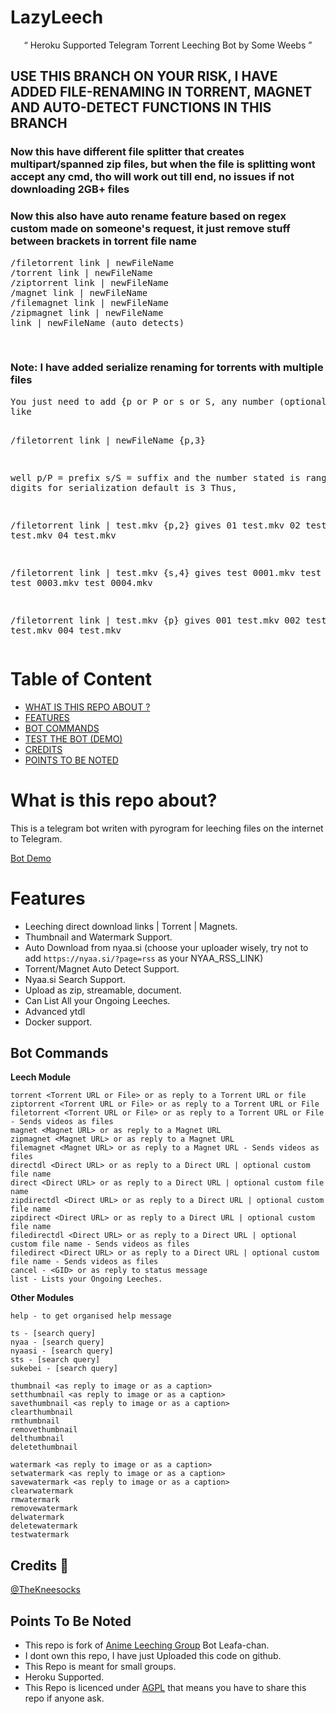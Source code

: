 # LazyLeech 

<p align="center">
“	Heroku Supported Telegram Torrent Leeching Bot by Some Weebs ” 
</p>


<h2>USE THIS BRANCH ON YOUR RISK, I HAVE ADDED FILE-RENAMING IN TORRENT, MAGNET AND AUTO-DETECT FUNCTIONS IN THIS BRANCH</h2>
<h3>Now this have different file splitter that creates multipart/spanned zip files, but when the file is splitting wont accept any cmd, tho will work out till end, no issues if not downloading 2GB+ files</h3>
<h3>Now this also have auto rename feature based on regex custom made on someone's request, it just remove stuff between brackets in torrent file name</h3>
<pre>
/filetorrent link | newFileName
/torrent link | newFileName
/ziptorrent link | newFileName
/magnet link | newFileName
/filemagnet link | newFileName
/zipmagnet link | newFileName
link | newFileName (auto detects)
</pre><br>
<h3>Note: I have added serialize renaming for torrents with multiple files</h3>
<pre>
You just need to add {p or P or s or S, any number (optional)} at the end of newFileName
like

/filetorrent link | newFileName {p,3}

well
p/P = prefix
s/S = suffix
and the number stated is range of digits for serialization
default is 3
Thus,

/filetorrent link | test.mkv {p,2} gives
01 test.mkv
02 test.mkv
03 test.mkv
04 test.mkv

/filetorrent link | test.mkv {s,4} gives
test 0001.mkv
test 0002.mkv
test 0003.mkv
test 0004.mkv

/filetorrent link | test.mkv {p} gives
001 test.mkv
002 test.mkv
003 test.mkv
004 test.mkv
</pre>

# Table of Content
- [WHAT IS THIS REPO ABOUT ?](#what-is-this-repo-about)
- [FEATURES](#features)
- [BOT COMMANDS](#bot-commands)
- [TEST THE BOT (DEMO)](https://t.me/joinchat/HC7YmklXMSRPH3N2)
- [CREDITS](#credits-)
- [POINTS TO BE NOTED](#points-to-be-noted)


# What is this repo about?
This is a telegram bot writen with pyrogram for leeching files on the internet to Telegram.

[Bot Demo](https://t.me/joinchat/HC7YmklXMSRPH3N2)

# Features
- Leeching direct download links | Torrent | Magnets.
- Thumbnail and Watermark Support.
- Auto Download from nyaa.si (choose your uploader wisely, try not to add `https://nyaa.si/?page=rss` as your NYAA_RSS_LINK)
- Torrent/Magnet Auto Detect Support.
- Nyaa.si Search Support.
- Upload as zip, streamable, document.
- Can List All your Ongoing Leeches.
- Advanced ytdl
- Docker support.

## Bot Commands

**Leech Module**
```
torrent <Torrent URL or File> or as reply to a Torrent URL or file
ziptorrent <Torrent URL or File> or as reply to a Torrent URL or File
filetorrent <Torrent URL or File> or as reply to a Torrent URL or File - Sends videos as files
magnet <Magnet URL> or as reply to a Magnet URL
zipmagnet <Magnet URL> or as reply to a Magnet URL
filemagnet <Magnet URL> or as reply to a Magnet URL - Sends videos as files
directdl <Direct URL> or as reply to a Direct URL | optional custom file name
direct <Direct URL> or as reply to a Direct URL | optional custom file name
zipdirectdl <Direct URL> or as reply to a Direct URL | optional custom file name
zipdirect <Direct URL> or as reply to a Direct URL | optional custom file name
filedirectdl <Direct URL> or as reply to a Direct URL | optional custom file name - Sends videos as files
filedirect <Direct URL> or as reply to a Direct URL | optional custom file name - Sends videos as files
cancel - <GID> or as reply to status message
list - Lists your Ongoing Leeches.
```

**Other Modules**
```
help - to get organised help message

ts - [search query]
nyaa - [search query]
nyaasi - [search query]
sts - [search query]
sukebei - [search query]

thumbnail <as reply to image or as a caption>
setthumbnail <as reply to image or as a caption>
savethumbnail <as reply to image or as a caption>
clearthumbnail
rmthumbnail
removethumbnail
delthumbnail
deletethumbnail

watermark <as reply to image or as a caption>
setwatermark <as reply to image or as a caption>
savewatermark <as reply to image or as a caption>
clearwatermark
rmwatermark
removewatermark
delwatermark
deletewatermark
testwatermark
```

## Credits 📍

[@TheKneesocks](https://t.me/TheKneesocks)

## Points To Be Noted 

- This repo is fork of [Anime Leeching Group](https://t.me/joinchat/BWHQ6lb_FmSP3pxfyYolfg) Bot Leafa-chan.
- I dont own this repo, I have just Uploaded this code on github.
- This Repo is meant for small groups.
- Heroku Supported.
- This Repo is licenced under [AGPL](https://github.com/ShinchanNohara1/Torrent-Bot-Lazyleech/blob/Master/LICENSE) that means you have to share this repo if anyone ask.
